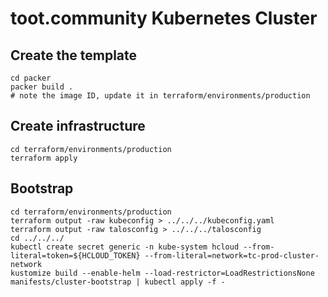 # toot.community Kubernetes Cluster

## Create the template

```
cd packer
packer build .
# note the image ID, update it in terraform/environments/production
```

## Create infrastructure

```
cd terraform/environments/production
terraform apply
```

## Bootstrap

```
cd terraform/environments/production
terraform output -raw kubeconfig > ../../../kubeconfig.yaml
terraform output -raw talosconfig > ../../../talosconfig
cd ../../../
kubectl create secret generic -n kube-system hcloud --from-literal=token=${HCLOUD_TOKEN} --from-literal=network=tc-prod-cluster-network
kustomize build --enable-helm --load-restrictor=LoadRestrictionsNone manifests/cluster-bootstrap | kubectl apply -f -
```